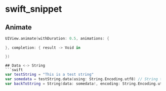 # swift_snippet

## Animate
```swift
UIView.animate(withDuration: 0.5, animations: {
            
}, completion: { result -> Void in

})

## Data <-> String
```swift
var testString = "This is a test string"
var somedata = testString.data(using: String.Encoding.utf8) // String to Data
var backToString = String(data: somedata!, encoding: String.Encoding.utf8) as String! // Data to String
